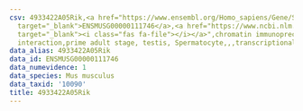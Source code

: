```yaml
---
csv: 4933422A05Rik,<a href="https://www.ensembl.org/Homo_sapiens/Gene/Summary?db=core;g=ENSMUSG00000111746"
  target="_blank">ENSMUSG00000111746</a>,<a href="https://www.ncbi.nlm.nih.gov/pubmed/25450459"
  target="_blank"><i class="fas fa-file"></i></a>",chromatin immunoprecipitation assay,direct
  interaction,prime adult stage, testis, Spermatocyte,,,transcriptional regulation,
data_alias: 4933422A05Rik
data_id: ENSMUSG00000111746
data_numevidence: 1
data_species: Mus musculus
data_taxid: '10090'
title: 4933422A05Rik
---
```

